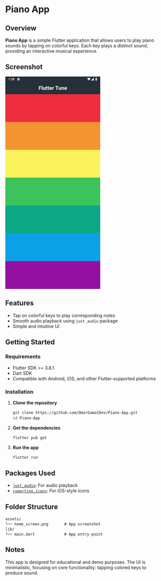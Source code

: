 # Piano App

## Overview
**Piano App** is a simple Flutter application that allows users to play piano sounds by tapping on colorful keys. Each key plays a distinct sound, providing an interactive musical experience.

## Screenshot
<img src="assets/home_screen.png" alt="Home Screen" width="300"/>

## Features
- Tap on colorful keys to play corresponding notes
- Smooth audio playback using `just_audio` package
- Simple and intuitive UI

## Getting Started

### Requirements
- Flutter SDK >= 3.8.1
- Dart SDK
- Compatible with Android, iOS, and other Flutter-supported platforms

### Installation

1. **Clone the repository**
   ```bash
   git clone https://github.com/OmarGamalDev/Piano-App.git
   cd Piano-App
    ```
2. **Get the dependencies**

   ```bash
   flutter pub get
   ```

3. **Run the app**

   ```bash
   flutter run
   ```

## Packages Used

* [`just_audio`](https://pub.dev/packages/just_audio): For audio playback
* [`cupertino_icons`](https://pub.dev/packages/cupertino_icons): For iOS-style icons

## Folder Structure

```
assets/
└── home_screen.png       # App screenshot
lib/
└── main.dart             # App entry point
```

## Notes

This app is designed for educational and demo purposes. The UI is minimalistic, focusing on core functionality: tapping colored keys to produce sound.
